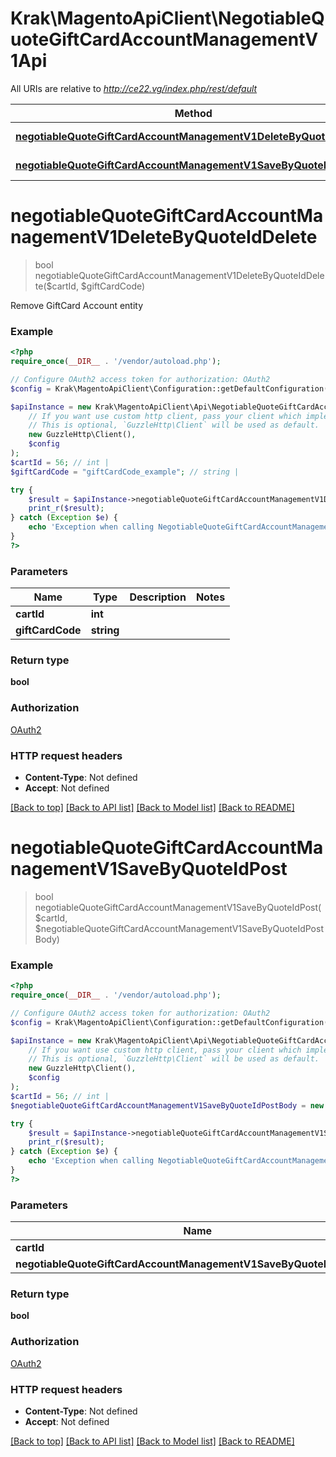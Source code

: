 # Krak\MagentoApiClient\NegotiableQuoteGiftCardAccountManagementV1Api

All URIs are relative to *http://ce22.vg/index.php/rest/default*

Method | HTTP request | Description
------------- | ------------- | -------------
[**negotiableQuoteGiftCardAccountManagementV1DeleteByQuoteIdDelete**](NegotiableQuoteGiftCardAccountManagementV1Api.md#negotiableQuoteGiftCardAccountManagementV1DeleteByQuoteIdDelete) | **DELETE** /V1/negotiable-carts/{cartId}/giftCards/{giftCardCode} | 
[**negotiableQuoteGiftCardAccountManagementV1SaveByQuoteIdPost**](NegotiableQuoteGiftCardAccountManagementV1Api.md#negotiableQuoteGiftCardAccountManagementV1SaveByQuoteIdPost) | **POST** /V1/negotiable-carts/{cartId}/giftCards | 


# **negotiableQuoteGiftCardAccountManagementV1DeleteByQuoteIdDelete**
> bool negotiableQuoteGiftCardAccountManagementV1DeleteByQuoteIdDelete($cartId, $giftCardCode)



Remove GiftCard Account entity

### Example
```php
<?php
require_once(__DIR__ . '/vendor/autoload.php');

// Configure OAuth2 access token for authorization: OAuth2
$config = Krak\MagentoApiClient\Configuration::getDefaultConfiguration()->setAccessToken('YOUR_ACCESS_TOKEN');

$apiInstance = new Krak\MagentoApiClient\Api\NegotiableQuoteGiftCardAccountManagementV1Api(
    // If you want use custom http client, pass your client which implements `GuzzleHttp\ClientInterface`.
    // This is optional, `GuzzleHttp\Client` will be used as default.
    new GuzzleHttp\Client(),
    $config
);
$cartId = 56; // int | 
$giftCardCode = "giftCardCode_example"; // string | 

try {
    $result = $apiInstance->negotiableQuoteGiftCardAccountManagementV1DeleteByQuoteIdDelete($cartId, $giftCardCode);
    print_r($result);
} catch (Exception $e) {
    echo 'Exception when calling NegotiableQuoteGiftCardAccountManagementV1Api->negotiableQuoteGiftCardAccountManagementV1DeleteByQuoteIdDelete: ', $e->getMessage(), PHP_EOL;
}
?>
```

### Parameters

Name | Type | Description  | Notes
------------- | ------------- | ------------- | -------------
 **cartId** | **int**|  |
 **giftCardCode** | **string**|  |

### Return type

**bool**

### Authorization

[OAuth2](../../README.md#OAuth2)

### HTTP request headers

 - **Content-Type**: Not defined
 - **Accept**: Not defined

[[Back to top]](#) [[Back to API list]](../../README.md#documentation-for-api-endpoints) [[Back to Model list]](../../README.md#documentation-for-models) [[Back to README]](../../README.md)

# **negotiableQuoteGiftCardAccountManagementV1SaveByQuoteIdPost**
> bool negotiableQuoteGiftCardAccountManagementV1SaveByQuoteIdPost($cartId, $negotiableQuoteGiftCardAccountManagementV1SaveByQuoteIdPostBody)





### Example
```php
<?php
require_once(__DIR__ . '/vendor/autoload.php');

// Configure OAuth2 access token for authorization: OAuth2
$config = Krak\MagentoApiClient\Configuration::getDefaultConfiguration()->setAccessToken('YOUR_ACCESS_TOKEN');

$apiInstance = new Krak\MagentoApiClient\Api\NegotiableQuoteGiftCardAccountManagementV1Api(
    // If you want use custom http client, pass your client which implements `GuzzleHttp\ClientInterface`.
    // This is optional, `GuzzleHttp\Client` will be used as default.
    new GuzzleHttp\Client(),
    $config
);
$cartId = 56; // int | 
$negotiableQuoteGiftCardAccountManagementV1SaveByQuoteIdPostBody = new \Krak\MagentoApiClient\Model\NegotiableQuoteGiftCardAccountManagementV1SaveByQuoteIdPostBody(); // \Krak\MagentoApiClient\Model\NegotiableQuoteGiftCardAccountManagementV1SaveByQuoteIdPostBody | 

try {
    $result = $apiInstance->negotiableQuoteGiftCardAccountManagementV1SaveByQuoteIdPost($cartId, $negotiableQuoteGiftCardAccountManagementV1SaveByQuoteIdPostBody);
    print_r($result);
} catch (Exception $e) {
    echo 'Exception when calling NegotiableQuoteGiftCardAccountManagementV1Api->negotiableQuoteGiftCardAccountManagementV1SaveByQuoteIdPost: ', $e->getMessage(), PHP_EOL;
}
?>
```

### Parameters

Name | Type | Description  | Notes
------------- | ------------- | ------------- | -------------
 **cartId** | **int**|  |
 **negotiableQuoteGiftCardAccountManagementV1SaveByQuoteIdPostBody** | [**\Krak\MagentoApiClient\Model\NegotiableQuoteGiftCardAccountManagementV1SaveByQuoteIdPostBody**](../Model/NegotiableQuoteGiftCardAccountManagementV1SaveByQuoteIdPostBody.md)|  | [optional]

### Return type

**bool**

### Authorization

[OAuth2](../../README.md#OAuth2)

### HTTP request headers

 - **Content-Type**: Not defined
 - **Accept**: Not defined

[[Back to top]](#) [[Back to API list]](../../README.md#documentation-for-api-endpoints) [[Back to Model list]](../../README.md#documentation-for-models) [[Back to README]](../../README.md)

